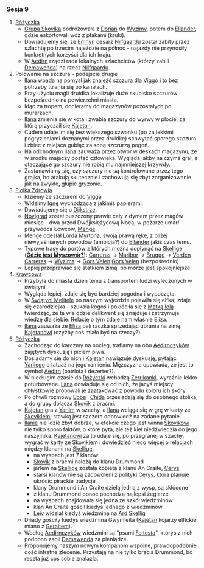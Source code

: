 ### Sesja 9
1. [Różyczka](#l_rozyczka)
    - [Grupa Skovika](#p_wedrowna_banda_skovika) podróżowała z [Dorian](#l_dorian) do [Wyzimy](#l_wyzima), potem do [Ellander](#l_m_ellander), gdzie eskortowali wóz z ptakami (kruki).
    - Dowiadujemy się, że [Emhyr](#p_emhyr), cesarz [Nilfgaardu](#l_nilfgaard) został zabity przez szlachtę po trzecim najeździe na północ - najazdy nie przynosiły konkretnych korzyści dla ich kraju.
    - W [Aedirn](#l_aedirn) rządzi rada lokalnych szlachciców (którzy zabili [Demawenda](#p_krol_demawend)) na rzecz [Nilfgaardu](#l_nilfgaard).
2. Polowanie na szczura - podejście drugie
    - [Ilana](#g_ilana) wpada na pomysł jak znaleźć szczura dla [Viggo](#p_viggo_regner) i to bez potrzeby tułania się po kanałach.
    - Przy użyciu magii druidka lokalizuje duże skupisko szczurów bezpośrednio na powierzchni miasta. 
    - Idąc za tropem, docieramy do magazynów pozostałych po murarzach.
    - [Ilana](#g_ilana) zmienia się w kota i zwabia szczury do wyrwy w płocie, za którą przyczaił się [Kajetan](#g_kajetan).
    - Cudem udaje im się bez większego szwanku (po za lekkimi pogryzieniami doznanymi przez druidkę) schwytać sporego szczura i zbiec z miejsca gubiąc za sobą szczurzą pogoń.
    - Na odchodnym [Ilana](#g_ilana) zauważa przez otwór w deskach magazynu, że w środku majaczy postać człowieka. Wygląda jakby na czymś grał, a otaczające go szczury nie robią mu najmniejszej krzywdy.
    - Zastanawiamy się, czy szczury nie są kontrolowane przez tego grajka, bo atakują skutecznie i zachowują się zbyt zorganizowanie jak na zwykłe, głupie gryzonie.
2. [Fiolka Zdrowia](#l_fiolka_zdrowia)
    - Idziemy ze szczurem do [Vigga](#p_viggo_regner)
    - Widzimy [Ignę](#p_igna) wychodzącą z jakimiś papierami.
    - Dowiadujemy się o [Dijkstrze](#p_dijkstra).
    - [Novigrad](#l_novigrad) został puszczony prawie cały z dymem przez magów miesiąc - dwa przed Dwójksiężycową Nocą; w pożarze umarł przywódca Łowców, [Menge](#p_menge).
    - [Menge](#p_menge) odesłał [Lorda Myrtona](#p_lord_myrton), swoją prawą rękę, z bliżej niewyjaśnianych powodów (ambicja?) do [Ellander](#l_ellander) jakiś czas temu.
    - Typowe trasy do portów z których można dopłynąć na [Skellige](#l_wyspy_skellige) (**[Gdzie jest Myszowór?](#z_q10)**):
        [Carreras](#l_carreras) → [Maribor](#l_maribor) → [Brugge](#l_brugge) → [Verden](#l_verden)
        [Carreras](#l_carreras) → [Wyzima](#l_wyzima) → [Gors Velen](#l_gors_velen)
        [Gors Velen](#l_gors_velen) (bezpośrednio)
    - Lepiej przeprawiać się statkiem zimą, bo morze jest spokojniejsze.
3. [Krawcowa](#p_eliza)
    - Przybyła do miasta dzień temu z transportem ludzi wyleczonych w świątyni.
    - Wygląda lepiej, zdaje się być bardziej pogodna i wypoczęta.
    - W [Świątyni Melitele](#l_smelitele) po naszym wyjeździe pojawiła się elfka, zdaje się czarodziejka - szukała kogoś i pokłóciła się z [Matką Iolą](#p_matka_iola) twierdząc, że ta wie gdzie delikwent się znajduje i zatrzymuje wiedzę dla siebie. Relację o tym zdaje nam właśnie [Eliza](#p_eliza).
    - [Ilana](#g_ilana) zauważa że [Eliza](#p_eliza) pali raczka sprzedając ubrania na zimę [Kajetanowi](#g_kajetan) (czyżby coś miało być na rzeczy?).
4. [Różyczka](#l_rozyczka)
    - Zachodząc do karczmy na nocleg, trafiamy na obu [Aedirnczyków](#p_yarii) zajętych dyskusją i piciem piwa.
    - Dosiadamy się do nich i [Kajetan](#g_kajetan) nawiązuje dyskusję, pytając [Yariiego](#p_yarii) o tatuaż na jego ramieniu. Mężczyzna opowiada, że jest to symbol [Aedirn](#l_aedirn) (patriota i dezerter?).
    - W niedługim czasie do [Różyczki](#l_rozyczka) wchodzą [Zerrikanki](#p_chida), wyraźnie lekko poturbowane. [Ilana](#g_ilana) dowiaduje się od nich, że jacyś miejscy chłystkowie próbowali je zaatakować z powodu koloru ich skóry.
    - Po chwili rozmowy [Ebba](#p_ebba) i [Chida](#p_chida) przesiadają się do osobnego stolika, a do grupy dołącza [Skovik](#p_skovik) z braćmi.
    - [Kajetan](#g_kajetan) gra z [Yariim](#p_yarii) w szachy, a [Ilana](#g_ilana) wciąga się w grę w karty ze [Skovikiem](#p_skovik); stawką jest szczera odpowiedź na zadane pytanie.
    - [Ilanie](#g_ilana) nie idzie zbyt dobrze, w efekcie czego jest winna [Skovikowi](#p_skovik) nie tylko sporo faktów, o które pyta, ale też kieł niedźwiedzia do jego naszyjnika. [Kajetanowi](#g_kajetan) za to udaje się, po przegranej w szachy, wygrać w karty ze [Skovikiem](#p_skovik) i dowiedzieć nieco więcej o relacjach między klanami na [Skellige](#l_wyspy_skellige).
        - na wyspach jest 7 klanów
        - [Skovik](#p_skovik) z braćmi należą do klanu Drummond
        - jarlem na [Skellige](#l_wyspy_skellige) została kobieta z klanu An Craite, [Cerys](#p_cerys)
        - starsi klanów nie są zadowoleni z polityki [Cerys](#p_cerys), która planuje ukrócić pirackie tradycje
        - klany Drummond i An Craite dzielą jedną z wysp, są skłócone
        - z klanu Drummond ponoć pochodzą najlepsi żeglarze
        - na wyspach znajdowała się jedna ze szkół wiedźminów
        - klan An Craite gościł kiedyś jednego z wiedźminów
        - [Leiv](#p_leiv) widział kiedyś wiedźmina na [Ard Skellig](#l_ard_skellig)
    - Driady gościły kiedyś wiedźmina Gwymleita ([Kajetan](#g_kajetan) kojarzy elfickie miano z [Geraltem](#p_geralt)).
    - Według [Aedirnczyków](#p_yarii) wiedźmini są "psami [Foltesta](#p_krol_foltest)", któryś z nich podobno zabił [Demawenda](#p_krol_demawend) za pieniądze.
    - Proponujemy naszym nowym kompanom wspólne, prawdopodobnie dość intratne zlecenie. Przystają na nie tylko bracia Drummond, bo reszta już coś sobie znalazła.